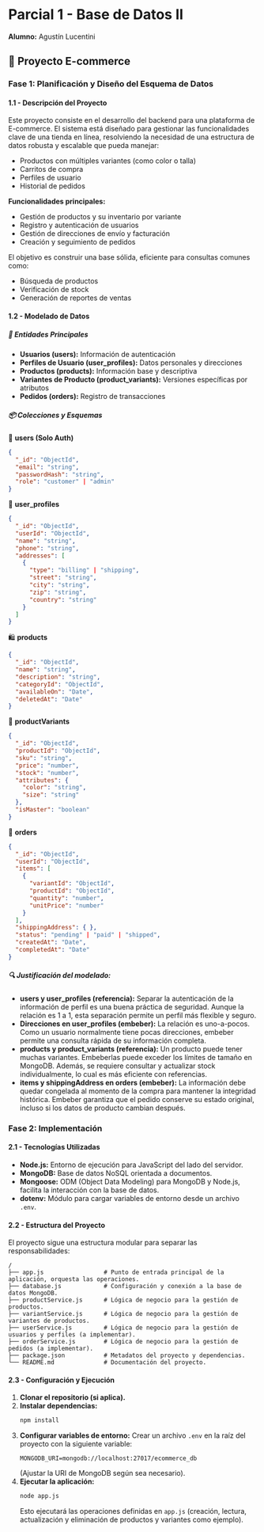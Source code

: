 # Parcial 1 - Base de Datos II

**Alumno:** Agustín Lucentini

## 🛒 Proyecto E-commerce

### Fase 1: Planificación y Diseño del Esquema de Datos

#### 1.1 - Descripción del Proyecto

Este proyecto consiste en el desarrollo del backend para una plataforma de E-commerce. El sistema está diseñado para gestionar las funcionalidades clave de una tienda en línea, resolviendo la necesidad de una estructura de datos robusta y escalable que pueda manejar:

- Productos con múltiples variantes (como color o talla)
- Carritos de compra
- Perfiles de usuario
- Historial de pedidos

**Funcionalidades principales:**

- Gestión de productos y su inventario por variante
- Registro y autenticación de usuarios
- Gestión de direcciones de envío y facturación
- Creación y seguimiento de pedidos

El objetivo es construir una base sólida, eficiente para consultas comunes como:

- Búsqueda de productos
- Verificación de stock
- Generación de reportes de ventas

#### 1.2 - Modelado de Datos

##### 🧾 Entidades Principales

- **Usuarios (users):** Información de autenticación
- **Perfiles de Usuario (user_profiles):** Datos personales y direcciones
- **Productos (products):** Información base y descriptiva
- **Variantes de Producto (product_variants):** Versiones específicas por atributos
- **Pedidos (orders):** Registro de transacciones

##### 📦 Colecciones y Esquemas

🔐 **users (Solo Auth)**

```json
{
  "_id": "ObjectId",
  "email": "string",
  "passwordHash": "string",
  "role": "customer" | "admin"
}
```

👤 **user_profiles**

```json
{
  "_id": "ObjectId",
  "userId": "ObjectId",
  "name": "string",
  "phone": "string",
  "addresses": [
    {
      "type": "billing" | "shipping",
      "street": "string",
      "city": "string",
      "zip": "string",
      "country": "string"
    }
  ]
}
```

🛍️ **products**

```json
{
  "_id": "ObjectId",
  "name": "string",
  "description": "string",
  "categoryId": "ObjectId",
  "availableOn": "Date",
  "deletedAt": "Date"
}
```

🔁 **productVariants**

```json
{
  "_id": "ObjectId",
  "productId": "ObjectId",
  "sku": "string",
  "price": "number",
  "stock": "number",
  "attributes": {
    "color": "string",
    "size": "string"
  },
  "isMaster": "boolean"
}
```

🧾 **orders**

```json
{
  "_id": "ObjectId",
  "userId": "ObjectId",
  "items": [
    {
      "variantId": "ObjectId",
      "productId": "ObjectId",
      "quantity": "number",
      "unitPrice": "number"
    }
  ],
  "shippingAddress": { },
  "status": "pending" | "paid" | "shipped",
  "createdAt": "Date",
  "completedAt": "Date"
}
```

##### 🔍 Justificación del modelado:

- **users y user_profiles (referencia):** Separar la autenticación de la información de perfil es una buena práctica de seguridad. Aunque la relación es 1 a 1, esta separación permite un perfil más flexible y seguro.
- **Direcciones en user_profiles (embeber):** La relación es uno-a-pocos. Como un usuario normalmente tiene pocas direcciones, embeber permite una consulta rápida de su información completa.
- **products y product_variants (referencia):** Un producto puede tener muchas variantes. Embeberlas puede exceder los límites de tamaño en MongoDB. Además, se requiere consultar y actualizar stock individualmente, lo cual es más eficiente con referencias.
- **items y shippingAddress en orders (embeber):** La información debe quedar congelada al momento de la compra para mantener la integridad histórica. Embeber garantiza que el pedido conserve su estado original, incluso si los datos de producto cambian después.

### Fase 2: Implementación

#### 2.1 - Tecnologías Utilizadas

*   **Node.js:** Entorno de ejecución para JavaScript del lado del servidor.
*   **MongoDB:** Base de datos NoSQL orientada a documentos.
*   **Mongoose:** ODM (Object Data Modeling) para MongoDB y Node.js, facilita la interacción con la base de datos.
*   **dotenv:** Módulo para cargar variables de entorno desde un archivo `.env`.

#### 2.2 - Estructura del Proyecto

El proyecto sigue una estructura modular para separar las responsabilidades:

```
/
├── app.js                 # Punto de entrada principal de la aplicación, orquesta las operaciones.
├── database.js            # Configuración y conexión a la base de datos MongoDB.
├── productService.js      # Lógica de negocio para la gestión de productos.
├── variantService.js      # Lógica de negocio para la gestión de variantes de productos.
├── userService.js         # Lógica de negocio para la gestión de usuarios y perfiles (a implementar).
├── orderService.js        # Lógica de negocio para la gestión de pedidos (a implementar).
├── package.json           # Metadatos del proyecto y dependencias.
└── README.md              # Documentación del proyecto.
```

#### 2.3 - Configuración y Ejecución

1.  **Clonar el repositorio (si aplica).**
2.  **Instalar dependencias:**
    ```bash
    npm install
    ```
3.  **Configurar variables de entorno:**
    Crear un archivo `.env` en la raíz del proyecto con la siguiente variable:
    ```
    MONGODB_URI=mongodb://localhost:27017/ecommerce_db
    ```
    (Ajustar la URI de MongoDB según sea necesario).
4.  **Ejecutar la aplicación:**
    ```bash
    node app.js
    ```
    Esto ejecutará las operaciones definidas en `app.js` (creación, lectura, actualización y eliminación de productos y variantes como ejemplo).

